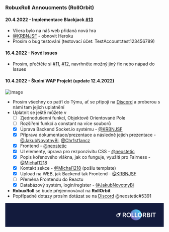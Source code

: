 ### RobuxRoll Annoucments (RollOrbit) 
#### 20.4.2022 - Implementace Blackjack [#13](https://github.com/RobuxRoll/casino-dev/issues/13)
- Včera bylo na náš web přidaná nová hra
- [@KRBNJSF](https://github.com/KRBNJSF) - obnovit Heroku
- Prosím o bug testování (testovací účet: TestAccount:test123456789)
#### 16.4.2022 - Nové Issues
- Prosím, přečtěte si [#11](https://github.com/RobuxRoll/casino-dev/issues/11), [#12](https://github.com/RobuxRoll/casino-dev/issues/12), navrhněte možný jiný fix nebo nápad do Issues
#### 10.4.2022 - Školní WAP Projekt (update 12.4.2022)
![image](https://user-images.githubusercontent.com/83291717/162634780-d16bf1b3-0e13-480b-a369-f98d6929352d.png)
- Prosím všechny co patří do Týmu, ať se připojí na [Discord](https://discord.gg/7Jy2vXSn) a proberou s námi tam jejich uplatnění
- Uplatnit se ještě můžete v
  - [ ] Zjednodušenní funkcí, Objektově Orientované Pole
  - [ ] Rozšíření funkcí a constant na více souborů
  - [x] Úprava Backend Socket.io systému - [@KRBNJSF](https://github.com/KRBNJSF)
  - [x] Příprava dokumentace/prezentace a následně jejich prezentace - [@JakubNovotnyBi](https://github.com/JakubNovotnyBi), [@Chr1st1ancz](https://github.com/Chr1st1ancz)
  - [x] Frontend - [@neostetic](https://github.com/neostetic)
  - [x] UI elementy, úprava pro rezponzivitu CSS - [@neostetic](https://github.com/neostetic)
  - [x] Popis kořenového vlákna, jak co funguje, využití pro Fairness - [@Michal1218](https://github.com/Michal1218)
  - [x] Kontakt sekce - [@Michal1218](https://github.com/Michal1218) (pošlu template)
  - [x] Upload na WEB, jak Backend tak Frontend - [@KRBNJSF](https://github.com/KRBNJSF)
  - [ ] Přeměna Frontendu do Reactu
  - [x] Databázový systém, login/register - [@JakubNovotnyBi](https://github.com/JakubNovotnyBi)
- **RobuxRoll** se bude přejemnovávat na **RollOrbit**
- Popřípadné dotazy prosím dotázat se na [Discord](https://discord.gg/7Jy2vXSn) @neostetic#5391


![image](https://raw.githubusercontent.com/RobuxRoll/casino-assets/main/banner.png)
<!--
![image](https://user-images.githubusercontent.com/83291717/163668780-b177e17d-4919-4340-a4ac-7c77102df303.png)
-->
